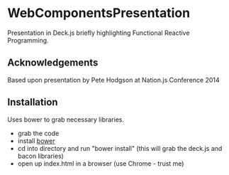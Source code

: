 WebComponentsPresentation
=========================

Presentation in Deck.js briefly highlighting Functional Reactive Programming.

Acknowledgements
----------------

Based upon presentation by Pete Hodgson at Nation.js Conference 2014 

Installation
------------

Uses bower to grab necessary libraries.
* grab the code
* install [bower](http://bower.io/)
* cd into directory and run "bower install" (this will grab the deck.js and bacon libraries)
* open up index.html in a browser (use Chrome - trust me)

